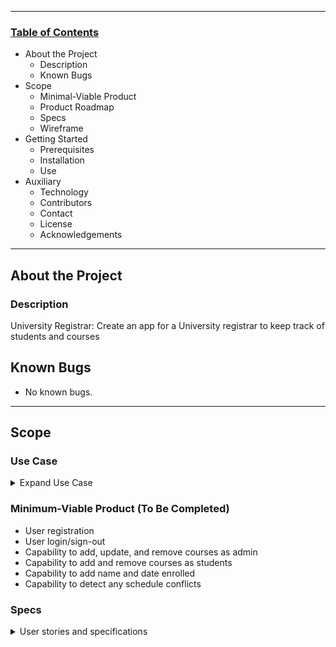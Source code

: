 --------------------------------

### <u>Table of Contents</u>
* About the Project
    * Description
    * Known Bugs
* Scope 
    * Minimal-Viable Product
    * Product Roadmap
    * Specs 
    * Wireframe
* Getting Started 
    * Prerequisites
    * Installation 
    * Use
* Auxiliary 
    * Technology
    * Contributors
    * Contact 
    * License
    * Acknowledgements 

--------------------------------

## About the Project

### Description
University Registrar: Create an app for a University registrar to keep track of students and courses

## Known Bugs

* No known bugs. 

--------------------------------

## Scope

### Use Case 
<details>
<summary>Expand Use Case </summary>
</details>

### Minimum-Viable Product (To Be Completed)
  * User registration 
  * User login/sign-out 
  * Capability to add, update, and remove courses as admin 
  * Capability to add and remove courses as students 
  * Capability to add name and date enrolled 
  * Capability to detect any schedule conflicts 

### Specs 

<details>
<summary>User stories and specifications</summary>
<table>
  <tr>
    <th> Story 01 </th>
  </tr>
  <tr>
    <td> User Story </td>
    <td> As an Admin, I want to be able to add courses to the Reigistrar, so students can enrolled for the upcoming academic term.</td>
  <tr>
    <td>Behavior 01-A</td>
    <td>User is able to browse the courses and select the course of their choice.</td>
  </tr>
  <tr>
    <td>Input</td>
    <td>"Add a Course"</td>
  </tr>
  <tr>
    <td>Output</td>
    <td>Query the courses that are offered in department selected</td>
  </tr>
  <tr>
    <td>Completion</td>
    <td>False</td>
  </tr>
<table>
  



